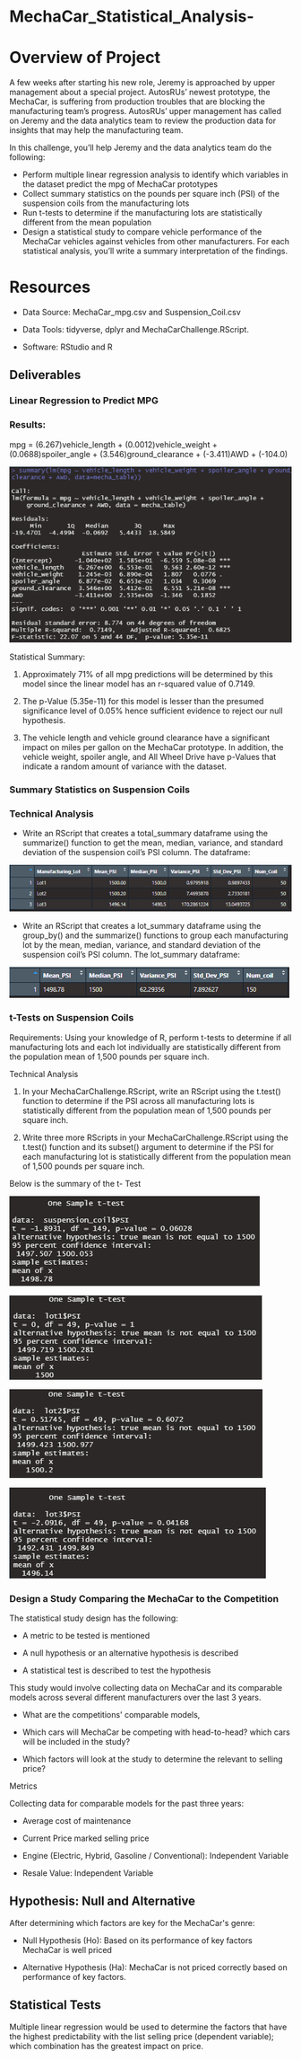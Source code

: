 # MechaCar_Statistical_Analysis-

# Overview of Project

A few weeks after starting his new role, Jeremy is approached by upper management about a special project. AutosRUs’ newest prototype, the MechaCar, is suffering from production troubles that are blocking the manufacturing team’s progress. AutosRUs’ upper management has called on Jeremy and the data analytics team to review the production data for insights that may help the manufacturing team.

In this challenge, you’ll help Jeremy and the data analytics team do the following:

- Perform multiple linear regression analysis to identify which variables in the dataset predict the mpg of MechaCar prototypes
- Collect summary statistics on the pounds per square inch (PSI) of the suspension coils from the manufacturing lots
- Run t-tests to determine if the manufacturing lots are statistically different from the mean population
- Design a statistical study to compare vehicle performance of the MechaCar vehicles against vehicles from other manufacturers. For each statistical analysis, you’ll write a summary interpretation of the findings.

# Resources

- Data Source: MechaCar_mpg.csv and Suspension_Coil.csv

- Data Tools: tidyverse, dplyr and MechaCarChallenge.RScript.

- Software: RStudio and R

## Deliverables

### Linear Regression to Predict MPG

### Results:

mpg = (6.267)vehicle_length + (0.0012)vehicle_weight + (0.0688)spoiler_angle + (3.546)ground_clearance + (-3.411)AWD + (-104.0)

![Linear Regression to Predict MPG](Linear_regression2.png)

Statistical Summary:

1. Approximately 71% of all mpg predictions will be determined by this model since the linear model has an r-squared value of 0.7149.

2. The p-Value (5.35e-11) for this model is lesser than the presumed significance level of 0.05% hence sufficient evidence to reject our null hypothesis.

3. The vehicle length and vehicle ground clearance have a significant impact on miles per gallon on the MechaCar prototype. In addition, the vehicle weight, spoiler angle, and All Wheel Drive have p-Values that indicate a random amount of variance with the dataset.


### Summary Statistics on Suspension Coils

### Technical Analysis

- Write an RScript that creates a total_summary dataframe using the summarize() function to get the mean, median, variance, and standard deviation of the suspension coil’s PSI column. The dataframe:

![Total Summary Statistics for the suspension coil’s PSI column](lot_Summary.png)

- Write an RScript that creates a lot_summary dataframe using the group_by() and the summarize() functions to group each manufacturing lot by the mean, median, variance, and standard deviation of the suspension coil’s PSI column. The lot_summary dataframe:

![Total Summary Statistics for each manufacturing lot ](suspensionCoil_psiSummary.png)

### t-Tests on Suspension Coils

Requirements: Using your knowledge of R, perform t-tests to determine if all manufacturing lots and each lot individually are statistically different from the population mean of 1,500 pounds per square inch.

Technical Analysis

1. In your MechaCarChallenge.RScript, write an RScript using the t.test() function to determine if the PSI across all manufacturing lots is statistically different from the population mean of 1,500 pounds per square inch.

2. Write three more RScripts in your MechaCarChallenge.RScript using the t.test() function and its subset() argument to determine if the PSI for each manufacturing lot is statistically different from the population mean of 1,500 pounds per square inch.

Below is the summary of the t- Test

![Manufacturing lot One](t_test1.png)

![Manufacturing lot Two](t_test_lot1.png)

![Manufacturing lot Three](t_test_lot2.png)

![Manufacturing lot Four](t_test_lot3.png)

### Design a Study Comparing the MechaCar to the Competition

The statistical study design has the following:

- A metric to be tested is mentioned

- A null hypothesis or an alternative hypothesis is described

- A statistical test is described to test the hypothesis

This study would involve collecting data on MechaCar and its comparable models across several different manufacturers over the last 3 years.

- What are the competitions' comparable models,

- Which cars will MechaCar be competing with head-to-head? which cars will be included in the study?

- Which factors will look at the study to determine the relevant to selling price?

Metrics

Collecting data for comparable models for the past three years:

- Average cost of maintenance

- Current Price marked selling price

- Engine (Electric, Hybrid, Gasoline / Conventional): Independent Variable

- Resale Value: Independent Variable

## Hypothesis: Null and Alternative

After determining which factors are key for the MechaCar's genre:

- Null Hypothesis (Ho): Based on its performance of key factors MechaCar is well priced 

- Alternative Hypothesis (Ha): MechaCar is not priced correctly based on performance of key factors.

## Statistical Tests

Multiple linear regression would be used to determine the factors that have the highest predictability with the list selling price (dependent variable); which combination has the greatest impact on price.
